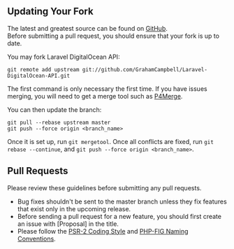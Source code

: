 ## Updating Your Fork

The latest and greatest source can be found on [GitHub](https://github.com/GrahamCampbell/Laravel-DigitalOcean-API).  
Before submitting a pull request, you should ensure that your fork is up to date.  

You may fork Laravel DigitalOcean API:  

    git remote add upstream git://github.com/GrahamCampbell/Laravel-DigitalOcean-API.git

The first command is only necessary the first time. If you have issues merging, you will need to get a merge tool such as [P4Merge](http://perforce.com/product/components/perforce_visual_merge_and_diff_tools).  

You can then update the branch:  

    git pull --rebase upstream master
    git push --force origin <branch_name>

Once it is set up, run `git mergetool`. Once all conflicts are fixed, run `git rebase --continue`, and `git push --force origin <branch_name>`.  


## Pull Requests

Please review these guidelines before submitting any pull requests.  

* Bug fixes shouldn't be sent to the master branch unless they fix features that exist only in the upcoming release.  
* Before sending a pull request for a new feature, you should first create an issue with [Proposal] in the title.  
* Please follow the [PSR-2 Coding Style](https://github.com/php-fig/fig-standards/blob/master/accepted/PSR-2-coding-style-guide.md) and [PHP-FIG Naming Conventions](https://github.com/php-fig/fig-standards/blob/master/bylaws/002-psr-naming-conventions.md).  
